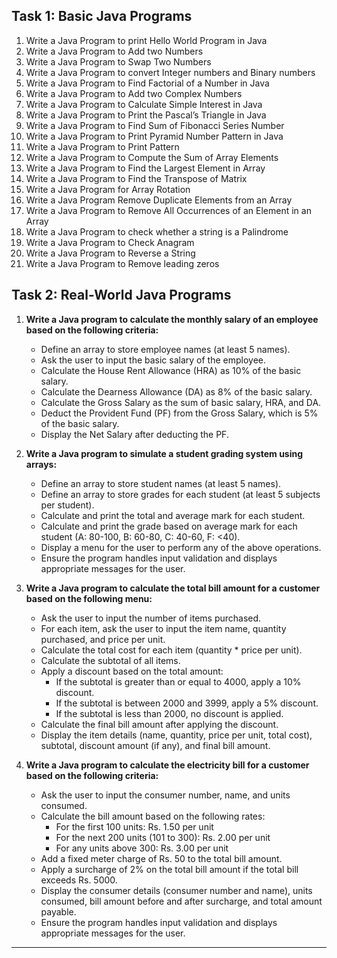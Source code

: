 ## **Task 1: Basic Java Programs**
1. Write a Java Program to print Hello World Program in Java
2. Write a Java Program to Add two Numbers
3. Write a Java Program to Swap Two Numbers
4. Write a Java Program to convert Integer numbers and Binary numbers
5. Write a Java Program to Find Factorial of a Number in Java
6. Write a Java Program to Add two Complex Numbers
7. Write a Java Program to Calculate Simple Interest in Java
8. Write a Java Program to Print the Pascal’s Triangle in Java
9. Write a Java Program to Find Sum of Fibonacci Series Number
10. Write a Java Program to Print Pyramid Number Pattern in Java
11. Write a Java Program to Print Pattern
12. Write a Java Program to Compute the Sum of Array Elements
13. Write a Java Program to Find the Largest Element in Array
14. Write a Java Program to Find the Transpose of Matrix
15. Write a Java Program for Array Rotation
16. Write a Java Program Remove Duplicate Elements from an Array
17. Write a Java Program to Remove All Occurrences of an Element in an Array
18. Write a Java Program to check whether a string is a Palindrome
19. Write a Java Program to Check Anagram
20. Write a Java Program to Reverse a String
21. Write a Java Program to Remove leading zeros

## **Task 2: Real-World Java Programs**

1. **Write a Java program to calculate the monthly salary of an employee based on the following criteria:**

   - Define an array to store employee names (at least 5 names).
   - Ask the user to input the basic salary of the employee.
   - Calculate the House Rent Allowance (HRA) as 10% of the basic salary.
   - Calculate the Dearness Allowance (DA) as 8% of the basic salary.
   - Calculate the Gross Salary as the sum of basic salary, HRA, and DA.
   - Deduct the Provident Fund (PF) from the Gross Salary, which is 5% of the basic salary.
   - Display the Net Salary after deducting the PF.

2. **Write a Java program to simulate a student grading system using arrays:**

   - Define an array to store student names (at least 5 names).
   - Define an array to store grades for each student (at least 5 subjects per student).
   - Calculate and print the total and average mark for each student.
   - Calculate and print the grade based on average mark for each student (A: 80-100, B: 60-80, C: 40-60, F: <40).
   - Display a menu for the user to perform any of the above operations.
   - Ensure the program handles input validation and displays appropriate messages for the user.

3. **Write a Java program to calculate the total bill amount for a customer based on the following menu:**

   - Ask the user to input the number of items purchased.
   - For each item, ask the user to input the item name, quantity purchased, and price per unit.
   - Calculate the total cost for each item (quantity * price per unit).
   - Calculate the subtotal of all items.
   - Apply a discount based on the total amount:
     - If the subtotal is greater than or equal to 4000, apply a 10% discount.
     - If the subtotal is between 2000 and 3999, apply a 5% discount.
     - If the subtotal is less than 2000, no discount is applied.
   - Calculate the final bill amount after applying the discount.
   - Display the item details (name, quantity, price per unit, total cost), subtotal, discount amount (if any), and final bill amount.

4. **Write a Java program to calculate the electricity bill for a customer based on the following criteria:**

   - Ask the user to input the consumer number, name, and units consumed.
   - Calculate the bill amount based on the following rates:
     - For the first 100 units: Rs. 1.50 per unit
     - For the next 200 units (101 to 300): Rs. 2.00 per unit
     - For any units above 300: Rs. 3.00 per unit
   - Add a fixed meter charge of Rs. 50 to the total bill amount.
   - Apply a surcharge of 2% on the total bill amount if the total bill exceeds Rs. 5000.
   - Display the consumer details (consumer number and name), units consumed, bill amount before and after surcharge, and total amount payable.
   - Ensure the program handles input validation and displays appropriate messages for the user.

---
